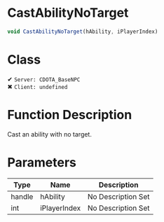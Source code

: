 # CastAbilityNoTarget
```js	
void CastAbilityNoTarget(hAbility, iPlayerIndex)
```
# Class
✔ `Server: CDOTA_BaseNPC`  
✖ `Client: undefined`  

# Function Description
Cast an ability with no target.
# Parameters
Type|Name|Description
--|--|--
handle|hAbility|No Description Set
int|iPlayerIndex|No Description Set
